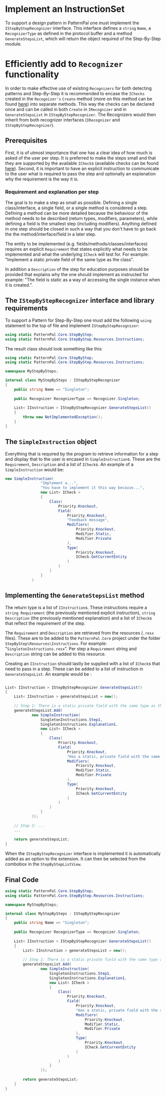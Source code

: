 # Implement an InstructionSet

To support a design pattern in PatternPal one must implement the `IStepByStepRecognizer` interface. 
This interface defines a `string` `Name`, a `RecognizerType` as defined in the protocol buffer and 
a method `GenerateStepsList`, which will return the object required of the Step-By-Step module.

# Efficiently add to `Recognizer` functionality

In order to make effective use of existing `Recognizers` for both detecting patterns and Step-By-Step 
it is recommended to encase the `IChecks` created in the `Recognizer's` `Create` method 
(more on this method can be found [here](~/dev/recognizers/guides/implement_recognizer.md)) into separate methods. This way the checks can
be declared once and can be called in both `Create` in `IRecognizer` and in `GenerateStepsList` in 
`IStepByStepRecognizer`. The Recognizers would then inherit from both recognizer interfaces (`IRecognizer` 
and `IStepByStepRecognizer`).

## Prerequisites 

First, it is of utmost importance that one has a clear idea of how much is asked of the user per step. It 
is  preferred to make the steps small and that they are supported by the available `ICheck`s 
(available checks can be found [here](~/dev/recognizers/design/checks.md)). Second, it is important to have an explicit instruction to 
communicate to the user what is required to pass the step and optionally an explanation why the 
requirement is the way it is. 

### Requirement and explanation per step
The goal is to make a step as small as possible. Defining a single class/interface, a single field, 
or a single method is considered a step. Defining a method can be more detailed because the behaviour 
of the method needs to be described (return types, modifiers, parameters), while defining a field is the 
smallest step (including modifiers). Anything defined in one step should be closed in such a way that you
don't have to go back the the method/interface/field in a later step. 

The entity to be implemented (e.g. fields/methods/classes/interfaces) requires an explicit `Requirement` that
states explicitly what needs to be implemented and what the underlying `ICheck` will test for. For example: 
"Implement a static private field of the same type as the class". 

In addition a `Description` of the step 
for education purposes should be provided that explains why the one should implement as instructed for example:
"The field is static as a way of accessing the single instance when it is created.".


## The `IStepByStepRecognizer` interface and library requirements

To support a Pattern for Step-By-Step one must add the following `using` statement to the top of 
file and implement `IStepByStepRecognizer`:

```csharp
using static PatternPal.Core.StepByStep;
using static PatternPal.Core.StepByStep.Resources.Instructions;
```

The result class should look something like this:

```csharp
using static PatternPal.Core.StepByStep;
using static PatternPal.Core.StepByStep.Resources.Instructions;

namespace MyStepBySteps;

internal class MyStepBySteps : IStepByStepRecognizer
{
	public string Name => "Singleton";
	
	public Recognizer RecognizerType => Recognizer.Singleton;
	
	List< IInstruction > IStepByStepRecognizer.GenerateStepsList()
	{
		throw new NotImplementedException();
	}
}
```

## The `SimpleInstruction` object
Everything that is required by the program to retrieve information for a step and display that to the user 
is encased in `SimpleInstruction`s. These are the `Requirement`, `Description` and a list of `ICheck`s. An 
example of a `SimpleInstruction` would be: 

```csharp
new SimpleInstruction(
                "Implement a...",
                "You have to implement it this way because...",
                new List< ICheck >
				{
					Class(
						Priority.Knockout,
						Field(
							Priority.Knockout,
							"Feedback message",
							Modifiers(
								Priority.Knockout,
								Modifier.Static,
								Modifier.Private
							),
							Type(
								Priority.Knockout,
								ICheck.GetCurrentEntity
							)
						)
					)
				}
            )
```

## Implementing the `GenerateStepsList` method
The return type is a list of `IInstruction`s. These instructions require a `string Requirement` 
(the previously mentioned explicit instruction), `string Description` (the previously mentioned explanation) 
and a list of `ICheck`s that reflect the requirement of the step. 

The `Requirement` and `Description` are retrieved from the resources (`.resx` files). These are to be added 
to the `PatternPal.Core` project under the folder `StepByStep\Resources\Instructions`. For example: 
"`SingletonInstructions.resx`". Per step a `Requirement` string and `Description` string can be added to 
this resource.

Creating an `IInstruction` should lastly be supplied with a list of `ICheck`s that need to pass in a step. 
These can be added to a list of instruction in `GenerateStepsList`. An example would be :

```csharp

List< IInstruction > IStepByStepRecognizer.GenerateStepsList()
{
	List< IInstruction > generateStepsList = new();
	
	// Step 1: There is a static private field with the same type as the class
	generateStepsList.Add(
            new SimpleInstruction(
                SingletonInstructions.Step1,
                SingletonInstructions.Explanation1,
                new List< ICheck >
				{
					Class(
						Priority.Knockout,
						Field(
							Priority.Knockout,
							"Has a static, private field with the same type as the class",
							Modifiers(
								Priority.Knockout,
								Modifier.Static,
								Modifier.Private
							),
							Type(
								Priority.Knockout,
								ICheck.GetCurrentEntity
							)
						)
					)
				}
            ));
	
	// Step 2: ...
	...
	
	return generateStepsList;
}
```

When the `IStepByStepRecognizer` interface is implemented it is automatically added as an option to the 
extension. It can then be selected from the combobox in the `StepByStepListView`.

## Final Code

```csharp
using static PatternPal.Core.StepByStep;
using static PatternPal.Core.StepByStep.Resources.Instructions;

namespace MyStepBySteps;

internal class MyStepBySteps : IStepByStepRecognizer
{
	public string Name => "Singleton";
	
	public Recognizer RecognizerType => Recognizer.Singleton;
	
	List< IInstruction > IStepByStepRecognizer.GenerateStepsList()
	{
		List< IInstruction > generateStepsList = new();
		
		// Step 1: There is a static private field with the same type as the class
		generateStepsList.Add(
				new SimpleInstruction(
					SingletonInstructions.Step1,
					SingletonInstructions.Explanation1,
					new List< ICheck >
					{
						Class(
							Priority.Knockout,
							Field(
								Priority.Knockout,
								"Has a static, private field with the same type as the class",
								Modifiers(
									Priority.Knockout,
									Modifier.Static,
									Modifier.Private
								),
								Type(
									Priority.Knockout,
									ICheck.GetCurrentEntity
								)
							)
						)
					}
				));
		
		return generateStepsList;
	}
}
```